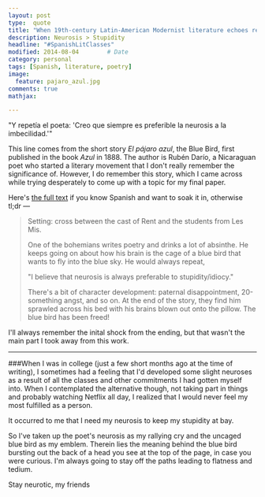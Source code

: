 ```yaml
---
layout: post
type:  quote
title: "When 19th-century Latin-American Modernist literature echoes real life"
description: Neurosis > Stupidity
headline: "#SpanishLitClasses"
modified: 2014-08-04        # Date
category: personal
tags: [Spanish, literature, poetry]
image: 
  feature: pajaro_azul.jpg
comments: true
mathjax:

---
```

"Y repetía el poeta: 'Creo que siempre es preferible la neurosis a la imbecilidad.'"

This line comes from the short story *El pájaro azul*, the Blue Bird, first published in the book *Azul* in 1888. The author is Rubén Darío, a Nicaraguan poet who started a literary movement that I don't really remember the significance of. However, I do remember this story, which I came across while trying desperately to come up with a topic for my final paper.

Here's [the full text](http://www.damisela.com/literatura/pais/nicaragua/autores/dario/azul/pajaro_p3.htm) if you know Spanish and want to soak it in, otherwise tl;dr —

>Setting: cross between the cast of Rent and the students from Les Mis.
>
>One of the bohemians writes poetry and drinks a lot of absinthe. He keeps going on about how his brain is the cage of a blue bird that wants to fly into the blue sky. He would always repeat,
>
>"I believe that neurosis is always preferable to stupidity/idiocy."
>
>There's a bit of character development: paternal disappointment, 20-something angst, and so on. At the end of the story, they find him sprawled across his bed with his brains blown out onto the pillow. The blue bird has been freed!

I'll always remember the inital shock from the ending, but that wasn't the main part I took away from this work.

-----

###When I was in college
(just a few short months ago at the time of writing), I sometimes had a feeling that I'd developed some slight neuroses as a result of all the classes and other commitments I had gotten myself into. When I contemplated the alternative though, not taking part in things and probably watching Netflix all day, I realized that I would never feel my most fulfilled as a person.

It occurred to me that I need my neurosis to keep my stupidity at bay.

So I've taken up the poet's neurosis as my rallying cry and the uncaged blue bird as my emblem. Therein lies the meaning behind the blue bird bursting out the back of a head you see at the top of the page, in case you were curious. I'm always going to stay off the paths leading to flatness and tedium.

Stay neurotic, my friends